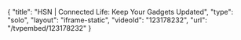 {
    "title": "HSN | Connected Life: Keep Your Gadgets Updated",
    "type": "solo",
    "layout": "iframe-static",
    "videoId": "123178232",
    "url": "\/tvpembed\/123178232"
}